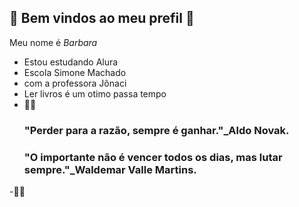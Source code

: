  ## 🌻 Bem vindos ao meu prefil 🌻
 
 Meu nome é *Barbara*

- Estou estudando Alura
- Escola Simone Machado
- com a professora Jônaci
- Ler livros é um otimo passa tempo
- 📖📘
  ### "Perder para a razão, sempre é ganhar."_Aldo Novak.
  ### "O importante não é vencer todos os dias, mas lutar sempre."_Waldemar Valle Martins.
-📖📘
